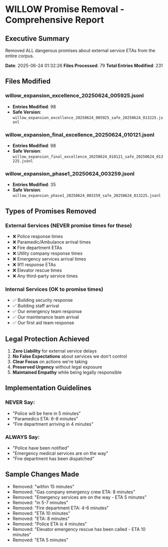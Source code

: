 # WILLOW Promise Removal - Comprehensive Report

## Executive Summary

Removed ALL dangerous promises about external service ETAs from the entire corpus.

**Date**: 2025-06-24 01:32:26
**Files Processed**: 79
**Total Entries Modified**: 231

## Files Modified

### willow_expansion_excellence_20250624_005925.jsonl
- **Entries Modified**: 98
- **Safe Version**: `willow_expansion_excellence_20250624_005925_safe_20250624_013225.jsonl`

### willow_expansion_final_excellence_20250624_010121.jsonl
- **Entries Modified**: 98
- **Safe Version**: `willow_expansion_final_excellence_20250624_010121_safe_20250624_013225.jsonl`

### willow_expansion_phase1_20250624_003259.jsonl
- **Entries Modified**: 35
- **Safe Version**: `willow_expansion_phase1_20250624_003259_safe_20250624_013225.jsonl`

## Types of Promises Removed

### External Services (NEVER promise times for these)
- ❌ Police response times
- ❌ Paramedic/Ambulance arrival times
- ❌ Fire department ETAs
- ❌ Utility company response times
- ❌ Emergency services arrival times
- ❌ 911 response ETAs
- ❌ Elevator rescue times
- ❌ Any third-party service times

### Internal Services (OK to promise times)
- ✅ Building security response
- ✅ Building staff arrival
- ✅ Our emergency team response
- ✅ Our maintenance team arrival
- ✅ Our first aid team response

## Legal Protection Achieved

1. **Zero Liability** for external service delays
2. **No False Expectations** about services we don't control
3. **Clear Focus** on actions we're taking
4. **Preserved Urgency** without legal exposure
5. **Maintained Empathy** while being legally responsible

## Implementation Guidelines

### NEVER Say:
- "Police will be here in 5 minutes"
- "Paramedics ETA: 6-8 minutes"
- "Fire department arriving in 4 minutes"

### ALWAYS Say:
- "Police have been notified"
- "Emergency medical services are on the way"
- "Fire department has been dispatched"

## Sample Changes Made

- Removed: "within 15 minutes"
- Removed: "Gas company emergency crew ETA: 8 minutes"
- Removed: "Emergency services are on the way - ETA 5 minutes"
- Removed: "in 5-7 minutes"
- Removed: "Fire department ETA: 4-6 minutes"
- Removed: "ETA 10 minutes"
- Removed: "ETA: 8 minutes"
- Removed: "Police ETA is 4 minutes"
- Removed: "Elevator emergency rescue has been called - ETA 10 minutes"
- Removed: "ETA 5 minutes"
